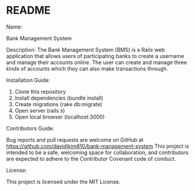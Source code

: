 # README

Name:

Bank Management System

Description: The Bank Management System (BMS) is a Rails web application that allows users of participating banks to create a username and manage their accounts online. The user can create and manage three kinds of accounts which they can also make transactions through.


Installation Guide:

1. Clone this repository
2. Install dependencies (bundle install)
3. Create migrations (rake db:migrate)
4. Open server (rails s)
5. Open local browser (localhost:3000)

Contributors Guide:

Bug reports and pull requests are welcome on GitHub at https://github.com/davidjkim810/bank-management-system This project is intended to be a safe, welcoming space for collaboration, and contributors are expected to adhere to the Contributor Covenant code of conduct.

License:


This project is licensed under the MIT License.
